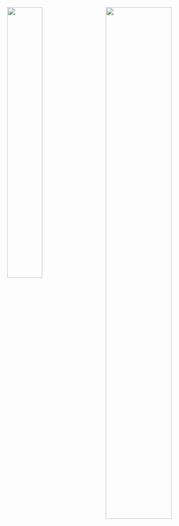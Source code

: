 <img src = "https://github-readme-stats.vercel.app/api/top-langs/?username=enespatir07" align = "left" width = "40%" />
<img src = "https://leetcard.jacoblin.cool/enespatir07?ext=heatmap"  align = "right" width = "55%"/>

<!--
**enespatir07/enespatir07** is a ✨ _special_ ✨ repository because its `README.md` (this file) appears on your GitHub profile.

Here are some ideas to get you started:

- 🔭 I’m currently working on ...
- 🌱 I’m currently learning ...
- 👯 I’m looking to collaborate on ...
- 🤔 I’m looking for help with ...
- 💬 Ask me about ...
- 📫 How to reach me: ...
- 😄 Pronouns: ...
- ⚡ Fun fact: ...
-->
